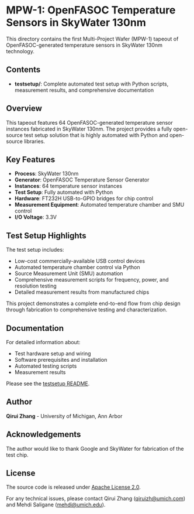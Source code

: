 # MPW-1: OpenFASOC Temperature Sensors in SkyWater 130nm

This directory contains the first Multi-Project Wafer (MPW-1) tapeout of OpenFASOC-generated temperature sensors in SkyWater 130nm technology.

## Contents

- **testsetup/**: Complete automated test setup with Python scripts, measurement results, and comprehensive documentation

## Overview

This tapeout features 64 OpenFASOC-generated temperature sensor instances fabricated in SkyWater 130nm. The project provides a fully open-source test setup solution that is highly automated with Python and open-source libraries.

## Key Features

- **Process**: SkyWater 130nm
- **Generator**: OpenFASOC Temperature Sensor Generator
- **Instances**: 64 temperature sensor instances
- **Test Setup**: Fully automated with Python
- **Hardware**: FT232H USB-to-GPIO bridges for chip control
- **Measurement Equipment**: Automated temperature chamber and SMU control
- **I/O Voltage**: 3.3V

## Test Setup Highlights

The test setup includes:
- Low-cost commercially-available USB control devices
- Automated temperature chamber control via Python
- Source Measurement Unit (SMU) automation
- Comprehensive measurement scripts for frequency, power, and resolution testing
- Detailed measurement results from manufactured chips

This project demonstrates a complete end-to-end flow from chip design through fabrication to comprehensive testing and characterization.

## Documentation

For detailed information about:
- Test hardware setup and wiring
- Software prerequisites and installation
- Automated testing scripts
- Measurement results

Please see the [testsetup README](testsetup/README.md).

## Author

**Qirui Zhang** - University of Michigan, Ann Arbor

## Acknowledgements

The author would like to thank Google and SkyWater for fabrication of the test chip.

## License

The source code is released under [Apache License 2.0](https://www.apache.org/licenses/LICENSE-2.0).

For any technical issues, please contact Qirui Zhang (qiruizh@umich.com) and Mehdi Saligane (mehdi@umich.edu).
